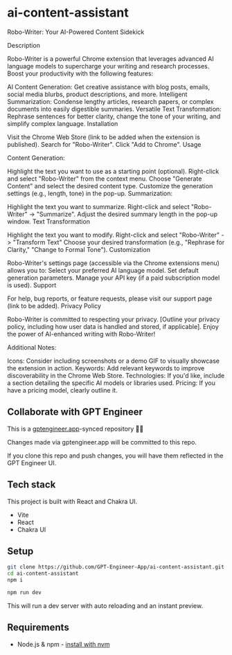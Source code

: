 # ai-content-assistant

Robo-Writer: Your AI-Powered Content Sidekick

Description

Robo-Writer is a powerful Chrome extension that leverages advanced AI language models to supercharge your writing and research processes.  Boost your productivity with the following features:

AI Content Generation: Get creative assistance with blog posts, emails, social media blurbs, product descriptions, and more.
Intelligent Summarization: Condense lengthy articles, research papers, or complex documents into easily digestible summaries.
Versatile Text Transformation: Rephrase sentences for better clarity, change the tone of your writing, and simplify complex language.
Installation

Visit the Chrome Web Store (link to be added when the extension is published).
Search for "Robo-Writer".
Click "Add to Chrome".
Usage

Content Generation:

Highlight the text you want to use as a starting point (optional).
Right-click and select "Robo-Writer" from the context menu.
Choose "Generate Content" and select the desired content type.
Customize the generation settings (e.g., length, tone) in the pop-up.
Summarization:

Highlight the text you want to summarize.
Right-click and select "Robo-Writer" -> "Summarize".
Adjust the desired summary length in the pop-up window.
Text Transformation

Highlight the text you want to modify.
Right-click and select "Robo-Writer" -> "Transform Text"
Choose your desired transformation (e.g., "Rephrase for Clarity," "Change to Formal Tone").
Customization

Robo-Writer's settings page (accessible via the Chrome extensions menu) allows you to:
Select your preferred AI language model.
Set default generation parameters.
Manage your API key (if a paid subscription model is used).
Support

For help, bug reports, or feature requests, please visit our support page (link to be added).
Privacy Policy

Robo-Writer is committed to respecting your privacy. [Outline your privacy policy, including how user data is handled and stored, if applicable].
Enjoy the power of AI-enhanced writing with Robo-Writer!

Additional Notes:

Icons: Consider including screenshots or a demo GIF to visually showcase the extension in action.
Keywords: Add relevant keywords to improve discoverability in the Chrome Web Store.
Technologies: If you'd like, include a section detailing the specific AI models or libraries used.
Pricing: If you have a pricing model, clearly outline it.

## Collaborate with GPT Engineer

This is a [gptengineer.app](https://gptengineer.app)-synced repository 🌟🤖

Changes made via gptengineer.app will be committed to this repo.

If you clone this repo and push changes, you will have them reflected in the GPT Engineer UI.

## Tech stack

This project is built with React and Chakra UI.

- Vite
- React
- Chakra UI

## Setup

```sh
git clone https://github.com/GPT-Engineer-App/ai-content-assistant.git
cd ai-content-assistant
npm i
```

```sh
npm run dev
```

This will run a dev server with auto reloading and an instant preview.

## Requirements

- Node.js & npm - [install with nvm](https://github.com/nvm-sh/nvm#installing-and-updating)
